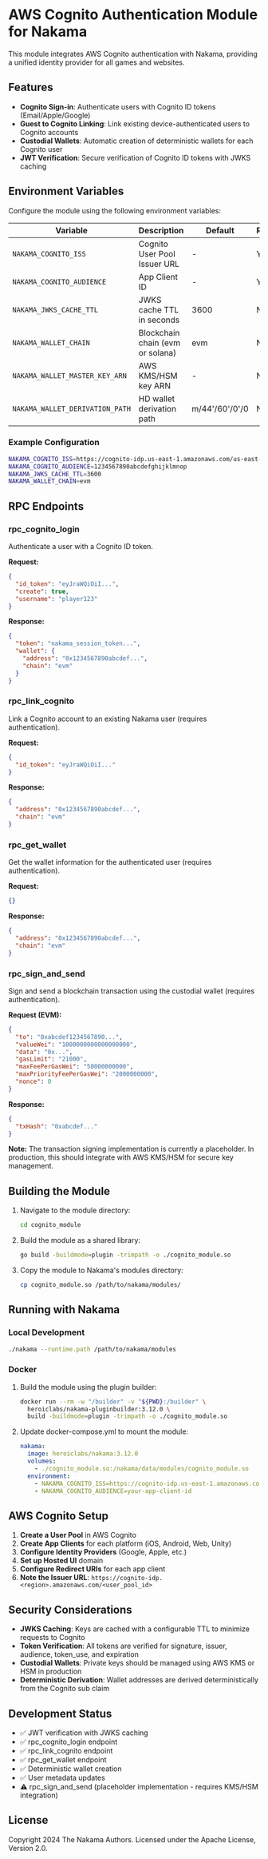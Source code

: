 # AWS Cognito Authentication Module for Nakama

This module integrates AWS Cognito authentication with Nakama, providing a unified identity provider for all games and websites.

## Features

- **Cognito Sign-in**: Authenticate users with Cognito ID tokens (Email/Apple/Google)
- **Guest to Cognito Linking**: Link existing device-authenticated users to Cognito accounts
- **Custodial Wallets**: Automatic creation of deterministic wallets for each Cognito user
- **JWT Verification**: Secure verification of Cognito ID tokens with JWKS caching

## Environment Variables

Configure the module using the following environment variables:

| Variable | Description | Default | Required |
|----------|-------------|---------|----------|
| `NAKAMA_COGNITO_ISS` | Cognito User Pool Issuer URL | - | Yes |
| `NAKAMA_COGNITO_AUDIENCE` | App Client ID | - | Yes |
| `NAKAMA_JWKS_CACHE_TTL` | JWKS cache TTL in seconds | 3600 | No |
| `NAKAMA_WALLET_CHAIN` | Blockchain chain (evm or solana) | evm | No |
| `NAKAMA_WALLET_MASTER_KEY_ARN` | AWS KMS/HSM key ARN | - | No |
| `NAKAMA_WALLET_DERIVATION_PATH` | HD wallet derivation path | m/44'/60'/0'/0 | No |

### Example Configuration

```bash
NAKAMA_COGNITO_ISS=https://cognito-idp.us-east-1.amazonaws.com/us-east-1_XXXXXXXXX
NAKAMA_COGNITO_AUDIENCE=1234567890abcdefghijklmnop
NAKAMA_JWKS_CACHE_TTL=3600
NAKAMA_WALLET_CHAIN=evm
```

## RPC Endpoints

### rpc_cognito_login

Authenticate a user with a Cognito ID token.

**Request:**
```json
{
  "id_token": "eyJraWQiOiI...",
  "create": true,
  "username": "player123"
}
```

**Response:**
```json
{
  "token": "nakama_session_token...",
  "wallet": {
    "address": "0x1234567890abcdef...",
    "chain": "evm"
  }
}
```

### rpc_link_cognito

Link a Cognito account to an existing Nakama user (requires authentication).

**Request:**
```json
{
  "id_token": "eyJraWQiOiI..."
}
```

**Response:**
```json
{
  "address": "0x1234567890abcdef...",
  "chain": "evm"
}
```

### rpc_get_wallet

Get the wallet information for the authenticated user (requires authentication).

**Request:**
```json
{}
```

**Response:**
```json
{
  "address": "0x1234567890abcdef...",
  "chain": "evm"
}
```

### rpc_sign_and_send

Sign and send a blockchain transaction using the custodial wallet (requires authentication).

**Request (EVM):**
```json
{
  "to": "0xabcdef1234567890...",
  "valueWei": "1000000000000000000",
  "data": "0x...",
  "gasLimit": "21000",
  "maxFeePerGasWei": "50000000000",
  "maxPriorityFeePerGasWei": "2000000000",
  "nonce": 0
}
```

**Response:**
```json
{
  "txHash": "0xabcdef..."
}
```

**Note:** The transaction signing implementation is currently a placeholder. In production, this should integrate with AWS KMS/HSM for secure key management.

## Building the Module

1. Navigate to the module directory:
   ```bash
   cd cognito_module
   ```

2. Build the module as a shared library:
   ```bash
   go build -buildmode=plugin -trimpath -o ./cognito_module.so
   ```

3. Copy the module to Nakama's modules directory:
   ```bash
   cp cognito_module.so /path/to/nakama/modules/
   ```

## Running with Nakama

### Local Development

```bash
./nakama --runtime.path /path/to/nakama/modules
```

### Docker

1. Build the module using the plugin builder:
   ```bash
   docker run --rm -w "/builder" -v "${PWD}:/builder" \
     heroiclabs/nakama-pluginbuilder:3.12.0 \
     build -buildmode=plugin -trimpath -o ./cognito_module.so
   ```

2. Update docker-compose.yml to mount the module:
   ```yaml
   nakama:
     image: heroiclabs/nakama:3.12.0
     volumes:
       - ./cognito_module.so:/nakama/data/modules/cognito_module.so
     environment:
       - NAKAMA_COGNITO_ISS=https://cognito-idp.us-east-1.amazonaws.com/...
       - NAKAMA_COGNITO_AUDIENCE=your-app-client-id
   ```

## AWS Cognito Setup

1. **Create a User Pool** in AWS Cognito
2. **Create App Clients** for each platform (iOS, Android, Web, Unity)
3. **Configure Identity Providers** (Google, Apple, etc.)
4. **Set up Hosted UI** domain
5. **Configure Redirect URIs** for each app client
6. **Note the Issuer URL**: `https://cognito-idp.<region>.amazonaws.com/<user_pool_id>`

## Security Considerations

- **JWKS Caching**: Keys are cached with a configurable TTL to minimize requests to Cognito
- **Token Verification**: All tokens are verified for signature, issuer, audience, token_use, and expiration
- **Custodial Wallets**: Private keys should be managed using AWS KMS or HSM in production
- **Deterministic Derivation**: Wallet addresses are derived deterministically from the Cognito sub claim

## Development Status

- ✅ JWT verification with JWKS caching
- ✅ rpc_cognito_login endpoint
- ✅ rpc_link_cognito endpoint
- ✅ rpc_get_wallet endpoint
- ✅ Deterministic wallet creation
- ✅ User metadata updates
- ⚠️ rpc_sign_and_send (placeholder implementation - requires KMS/HSM integration)

## License

Copyright 2024 The Nakama Authors. Licensed under the Apache License, Version 2.0.
